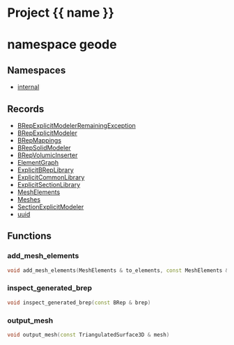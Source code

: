<script setup>
import {useRoute} from 'vitepress'
const {path} = useRoute()
const tokens = path.split('/')
const words = tokens[2].split('-');
for (let i = 0; i < words.length; i++) {
    words[i] = words[i].charAt(0).toUpperCase() + words[i].slice(1);
    words[i] = words[i].replace('geode', 'Geode')
}
const name = words.join('-');
</script>
# Project {{ name }}

# namespace geode



## Namespaces

* [internal](internal/index.md)


## Records

* [BRepExplicitModelerRemainingException](BRepExplicitModelerRemainingException.md)
* [BRepExplicitModeler](BRepExplicitModeler.md)
* [BRepMappings](BRepMappings.md)
* [BRepSolidModeler](BRepSolidModeler.md)
* [BRepVolumicInserter](BRepVolumicInserter.md)
* [ElementGraph](ElementGraph.md)
* [ExplicitBRepLibrary](ExplicitBRepLibrary.md)
* [ExplicitCommonLibrary](ExplicitCommonLibrary.md)
* [ExplicitSectionLibrary](ExplicitSectionLibrary.md)
* [MeshElements](MeshElements.md)
* [Meshes](Meshes.md)
* [SectionExplicitModeler](SectionExplicitModeler.md)
* [uuid](uuid.md)


## Functions

### add_mesh_elements

```cpp
void add_mesh_elements(MeshElements & to_elements, const MeshElements & from_elements)
```


### inspect_generated_brep

```cpp
void inspect_generated_brep(const BRep & brep)
```


### output_mesh

```cpp
void output_mesh(const TriangulatedSurface3D & mesh)
```




